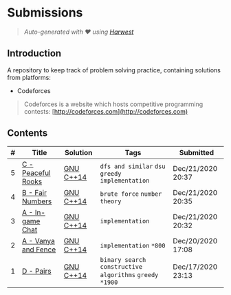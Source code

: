 Submissions
======================
> *Auto-generated with ❤ using [Harwest](https://github.com/nileshsah/harwest-tool)*

## Introduction

A repository to keep track of problem solving practice, containing solutions from platforms:
* Codeforces
> Codeforces is a website which hosts competitive programming contests: [http://codeforces.com](http://codeforces.com)

## Contents

| # | Title | Solution | Tags | Submitted |
|---| ----- | -------- | ---- | --------- |
5 | [C - Peaceful Rooks](https://codeforces.com/contest/1465/problem/C) | [GNU C++14](./codeforces/1465/C.cpp) | `dfs and similar` `dsu` `greedy` `implementation` | Dec/21/2020 20:37 | 
4 | [B - Fair Numbers](https://codeforces.com/contest/1465/problem/B) | [GNU C++14](./codeforces/1465/B.cpp) | `brute force` `number theory` | Dec/21/2020 20:35 | 
3 | [A - In-game Chat](https://codeforces.com/contest/1465/problem/A) | [GNU C++14](./codeforces/1465/A.cpp) | `implementation` | Dec/21/2020 20:32 | 
2 | [A - Vanya and Fence](https://codeforces.com/contest/677/problem/A) | [GNU C++14](./codeforces/677/A.cpp) | `implementation` `*800` | Dec/20/2020 17:08 | 
1 | [D - Pairs](https://codeforces.com/contest/1463/problem/D) | [GNU C++14](./codeforces/1463/D.cpp) | `binary search` `constructive algorithms` `greedy` `*1900` | Dec/17/2020 23:13 | 